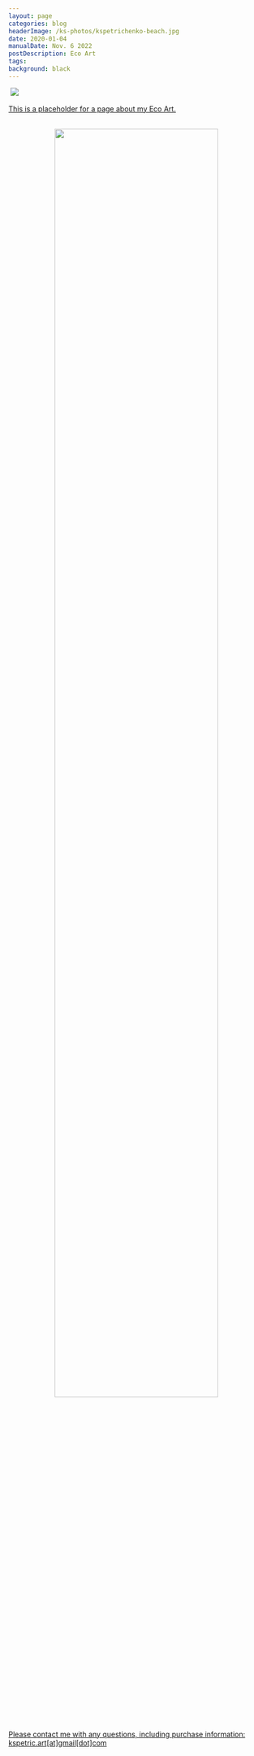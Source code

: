 ```yaml
---
layout: page
categories: blog
headerImage: /ks-photos/kspetrichenko-beach.jpg
date: 2020-01-04
manualDate: Nov. 6 2022
postDescription: Eco Art
tags:
background: black
---
```


<img src=" ">

<a href=" ">


<img class="float-sm-left col-sm-5 col-lg-4 p4-0 pb-0" src="{{ site.images }}/ks-photos/kspetrichenko-headshot-portrait.jpg">

This is a placeholder for a page about my Eco Art.

<br>

<!-- LIGHTBOX BEGIN -->
  <div class="row full-width" width="100%" height="50vh" align="center">
    <div class="col-12 nopadding">
      <img
      src="{{ site.images }}/ks-photos/kspetrichenko-headshot-portrait.jpg" rel="popup" height="80%" width="80%" data-fancybox="image"
      href="{{ site.images }}/ks-photos/2430964.jpg"
      data-caption="Ksenia Petrichenko, Thailand, 2020"></div></div>
<!-- LIGHTBOX END -->

<br>

Please contact me with any questions, including purchase information: kspetric.art[at]gmail[dot]com



<!--
<iframe class="embed-responsive-item mb-3" src="https://player.vimeo.com/video/245320082" allowfullscreen width="1300" height="736"></iframe>
<br> -->



<br>

<!-- YANKED FROM JTB WEBSITE -->

<!--
<center>
<div class="row col-md-12" align="center">
<div class="col-md-6"><span class="bask17"><a href="ThorpeBuchanan_CV_Apr.11.2021_web.pdf" target="blank">[Curriculum vitae]</a></span><br>
<span class="bask12">(updated Apr.11.2021)</span></div>

<div class="col-md-6"><span class="bask17"><a href="ThorpeBuchanan_Portfolio.pdf" target="blank">[Media Portfolio]</a></span><br>
<span class="bask12">(updated Sep.1.2019)</span></div>
</div>
</center>
<br>

-->
<!-- END STUFF TAKEN FROM JTB PAGE -->

<!--
<div class="accordion" id="myaccordion">

  <div class="card">
    <div class="card-header" id="headingOne">

      <center>  <button class="btn btn-link" type="button" data-toggle="collapse" data-target="#collapseOne" aria-expanded="true" aria-controls="collapseOne">
        <span class="bask17">[Click for full-length Bio]</span>
        </button></center>

    </div>
    <div id="collapseOne" class="collapse" aria-labelledby="headingOne" data-parent="#myaccordion">
      <div class="card-body" align="justify">
Jason Thorpe Buchanan is an American composer of operatic, orchestral, chamber, electroacoustic, and intermedia works which explore fragmentation, multiplicity, intelligibility, behavior, and the integration of live performance with technology. He is Artistic Director of
<a href="http://www.switchensemble.com" target="blank">the [Switch~ Ensemble]</a>, Department Chair/Lecturer in Composition, Theory, and Electronic Music Composition at the
<a href="https://www.music.mahidol.ac.th/en/" target="blank">College of Music, Mahidol University</a> in Thailand, and Visiting Lecturer in Composition/Interim Director of the Electronic Music Studios (UTEMS) at the
<a href="https://music.utexas.edu/" target="blank">Butler School of Music, University of Texas at Austin.</a>  His works have been described as "an unearthly collage of sounds", "sharply-edged", and "free jazz gone wrong&#8212;in a good way."

<br><br>
<!-- new sentence -->
<!--LONG BIO CAN GO HERE IF DESIRED -->


<!--

      </div>
    </div>
  </div>
  <br> -->
<!--
<a data-fancybox data-type="iframe" href="http://www.jasonthorpebuchanan.com/video---hunger.html"><img src="http://www.jasonthorpebuchanan.com/images/media/hunger-intro-video.jpg" width="294" height="159"></a>
-->
